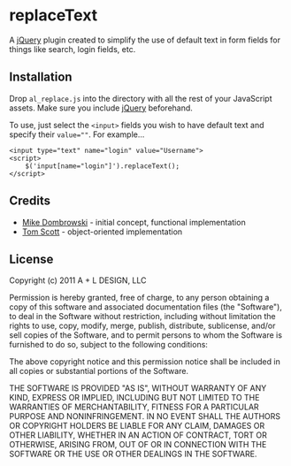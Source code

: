 replaceText
===========

A [jQuery][jq] plugin created to simplify the use of default text in form fields for things like search, login fields, etc. 

Installation
------------

Drop `al_replace.js` into the directory with all the rest of your JavaScript assets. Make sure you include [jQuery][jq] beforehand.

To use, just select the `<input>` fields you wish to have default text and specify their `value=""`. For example...

	<input type="text" name="login" value="Username">
	<script>
		$('input[name="login"]').replaceText();
	</script>

Credits
-------

* [Mike Dombrowski][mike] - initial concept, functional implementation
* [Tom Scott][tom] - object-oriented implementation

License
-------

Copyright (c) 2011 A + L DESIGN, LLC

Permission is hereby granted, free of charge, to any person obtaining a copy of this software and associated documentation files (the "Software"), to deal in the Software without restriction, including without limitation the rights to use, copy, modify, merge, publish, distribute, sublicense, and/or sell copies of the Software, and to permit persons to whom the Software is furnished to do so, subject to the following conditions:

The above copyright notice and this permission notice shall be included in all copies or substantial portions of the Software.

THE SOFTWARE IS PROVIDED "AS IS", WITHOUT WARRANTY OF ANY KIND, EXPRESS OR IMPLIED, INCLUDING BUT NOT LIMITED TO THE WARRANTIES OF MERCHANTABILITY, FITNESS FOR A PARTICULAR PURPOSE AND NONINFRINGEMENT. IN NO EVENT SHALL THE AUTHORS OR COPYRIGHT HOLDERS BE LIABLE FOR ANY CLAIM, DAMAGES OR OTHER LIABILITY, WHETHER IN AN ACTION OF CONTRACT, TORT OR OTHERWISE, ARISING FROM, OUT OF OR IN CONNECTION WITH THE SOFTWARE OR THE USE OR OTHER DEALINGS IN THE SOFTWARE.


[jq]: http://jquery.com
[a+l]: http://www.aplusldesign.com 
[mike]: mike@aplusldesign.com
[tom]: http://github.com/tubbo